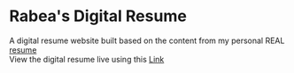 # Rabea's Digital Resume
A digital resume website built based on the content from my personal REAL <a href="./assets/Rabea_Lahham_Resume.pdf">resume</a>
<br/>
View the digital resume live using this <a href="https://orabiia.github.io/Digital-Resume/index.html">Link</a>
